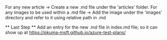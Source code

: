 For any new article -> Create a new .md file under the 'articles' folder.
For any images to be used within a .md file -> Add the image under the 'images' directory and refer to it using relative path in .md

** Last Step **
Add an entry for the new .md file in index.md file; so it can show up at https://pkuma-msft.github.io/azure-test-plans/
